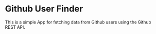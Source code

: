 # Github User Finder

This is a simple App for fetching data from Github users using the Github REST API.